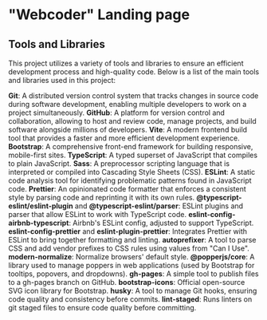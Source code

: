 # "Webcoder" Landing page

## Tools and Libraries

This project utilizes a variety of tools and libraries to ensure an efficient development process and high-quality code. Below is a list of the main tools and libraries used in this project:

**Git**: A distributed version control system that tracks changes in source code during software development, enabling multiple developers to work on a project simultaneously.
**GitHub**: A platform for version control and collaboration, allowing to host and review code, manage projects, and build software alongside millions of developers.
**Vite**: A modern frontend build tool that provides a faster and more efficient development experience.
**Bootstrap**: A comprehensive front-end framework for building responsive, mobile-first sites.
**TypeScript**: A typed superset of JavaScript that compiles to plain JavaScript.
**Sass**: A preprocessor scripting language that is interpreted or compiled into Cascading Style Sheets (CSS).
**ESLint**: A static code analysis tool for identifying problematic patterns found in JavaScript code.
**Prettier**: An opinionated code formatter that enforces a consistent style by parsing code and reprinting it with its own rules.
**@typescript-eslint/eslint-plugin** and **@typescript-eslint/parser**: ESLint plugins and parser that allow ESLint to work with TypeScript code.
**eslint-config-airbnb-typescript**: Airbnb's ESLint config, adjusted to support TypeScript.
**eslint-config-prettier** and **eslint-plugin-prettier**: Integrates Prettier with ESLint to bring together formatting and linting.
**autoprefixer**: A tool to parse CSS and add vendor prefixes to CSS rules using values from "Can I Use".
**modern-normalize**: Normalize browsers' default style.
**@popperjs/core**: A library used to manage poppers in web applications (used by Bootstrap for tooltips, popovers, and dropdowns).
**gh-pages**: A simple tool to publish files to a gh-pages branch on GitHub.
**bootstrap-icons**: Official open-source SVG icon library for Bootstrap.
**husky**: A tool to manage Git hooks, ensuring code quality and consistency before commits.
**lint-staged**: Runs linters on git staged files to ensure code quality before committing.
